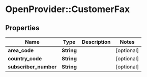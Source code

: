 # OpenProvider::CustomerFax

## Properties
Name | Type | Description | Notes
------------ | ------------- | ------------- | -------------
**area_code** | **String** |  | [optional] 
**country_code** | **String** |  | [optional] 
**subscriber_number** | **String** |  | [optional] 

